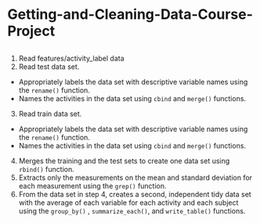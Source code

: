 # Getting-and-Cleaning-Data-Course-Project

## 

1. Read features/activity_label data
2. Read test data set.
* Appropriately labels the data set with descriptive variable names 
   using the `rename()` function.
* Names the activities in the data set using `cbind` and `merge()` functions.
3. Read train data set.
* Appropriately labels the data set with descriptive variable names 
   using the `rename()` function.
* Names the activities in the data set using `cbind` and `merge()` functions.
4. Merges the training and the test sets to create one data set using `rbind()` function.
5. Extracts only the measurements on the mean and standard deviation for each measurement
using the `grep()` function.
6. From the data set in step 4, creates a second, independent tidy data set with the average of each variable for each activity and each subject using the `group_by()` , `summarize_each()`, and `write_table()` functions.
